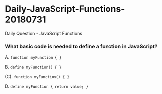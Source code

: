 # Daily-JavaScript-Functions-20180731
Daily Question - JavaScript Functions

### What basic code is needed to define a function in JavaScript?
A. ```function myFunction { }```

B. ```define myFunction() { }```

(C). ```function myFunction() { }``` 

D. ```define myFunction { return value; }```
